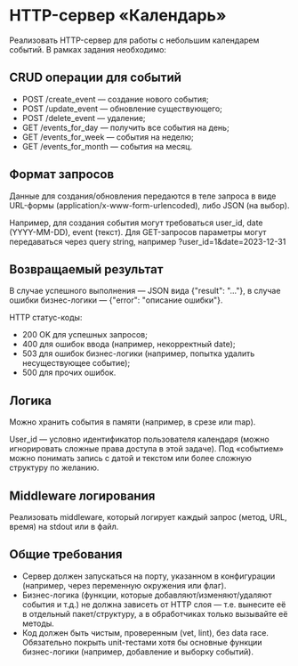 # HTTP-сервер «Календарь»
Реализовать HTTP-сервер для работы с небольшим календарем событий.
В рамках задания необходимо:

## CRUD операции для событий
- POST /create_event — создание нового события;
- POST /update_event — обновление существующего;
- POST /delete_event — удаление;
- GET /events_for_day — получить все события на день;
- GET /events_for_week — события на неделю;
- GET /events_for_month — события на месяц.

## Формат запросов
Данные для создания/обновления передаются в теле запроса в виде URL-формы (application/x-www-form-urlencoded), либо JSON (на выбор).

Например, для создания события могут требоваться user_id, date (YYYY-MM-DD), event (текст). Для GET-запросов параметры могут передаваться через query string, например ?user_id=1&date=2023-12-31

## Возвращаемый результат
В случае успешного выполнения — JSON вида {"result": "..."}, в случае ошибки бизнес-логики — {"error": "описание ошибки"}.

HTTP статус-коды:

- 200 OK для успешных запросов;
- 400 для ошибок ввода (например, некорректный date);
- 503 для ошибок бизнес-логики (например, попытка удалить несуществующее событие);
- 500 для прочих ошибок.

## Логика
Можно хранить события в памяти (например, в срезе или map).

User_id — условно идентификатор пользователя календаря (можно игнорировать сложные права доступа в этой задаче). Под «событием» можно понимать запись с датой и текстом или более сложную структуру по желанию.

## Middleware логирования
Реализовать middleware, который логирует каждый запрос (метод, URL, время) на stdout или в файл.

## Общие требования
- Сервер должен запускаться на порту, указанном в конфигурации (например, через переменную окружения или флаг).
- Бизнес-логика (функции, которые добавляют/изменяют/удаляют события и т.д.) не должна зависеть от HTTP слоя — т.е. вынесите её в отдельный пакет/структуру, а в обработчиках только вызывайте её методы.
- Код должен быть чистым, проверенным (vet, lint), без data race. Обязательно покрыть unit-тестами хотя бы основные функции бизнес-логики (например, добавление и выборку событий).